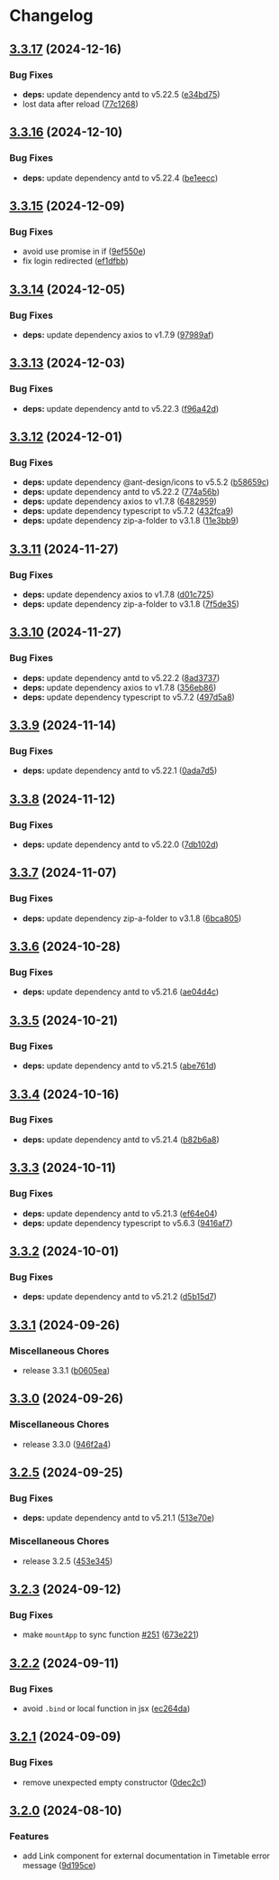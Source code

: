 # Changelog

## [3.3.17](https://github.com/thangved/ctu-extension/compare/v3.3.16...v3.3.17) (2024-12-16)

### Bug Fixes

-   **deps:** update dependency antd to v5.22.5 ([e34bd75](https://github.com/thangved/ctu-extension/commit/e34bd75c91d6e62e2fcc6bc9e628ae580d40ab19))
-   lost data after reload ([77c1268](https://github.com/thangved/ctu-extension/commit/77c126870c24ca44eb90a01e39c9de143d075a16))

## [3.3.16](https://github.com/thangved/ctu-extension/compare/v3.3.15...v3.3.16) (2024-12-10)

### Bug Fixes

-   **deps:** update dependency antd to v5.22.4 ([be1eecc](https://github.com/thangved/ctu-extension/commit/be1eecc9d8491b0d49bed1573152318967c1ffbb))

## [3.3.15](https://github.com/thangved/ctu-extension/compare/v3.3.14...v3.3.15) (2024-12-09)

### Bug Fixes

-   avoid use promise in if ([9ef550e](https://github.com/thangved/ctu-extension/commit/9ef550e2090aa75c40e578cda7054777c511e8db))
-   fix login redirected ([ef1dfbb](https://github.com/thangved/ctu-extension/commit/ef1dfbbd159dca9234377d8766d32df685675fa7))

## [3.3.14](https://github.com/thangved/ctu-extension/compare/v3.3.13...v3.3.14) (2024-12-05)

### Bug Fixes

-   **deps:** update dependency axios to v1.7.9 ([97989af](https://github.com/thangved/ctu-extension/commit/97989af724911ffade537655f80c6cdbaa5bcf2a))

## [3.3.13](https://github.com/thangved/ctu-extension/compare/v3.3.12...v3.3.13) (2024-12-03)

### Bug Fixes

-   **deps:** update dependency antd to v5.22.3 ([f96a42d](https://github.com/thangved/ctu-extension/commit/f96a42d5f30076ede41349fb51825d2abfef26bf))

## [3.3.12](https://github.com/thangved/ctu-extension/compare/v3.3.11...v3.3.12) (2024-12-01)

### Bug Fixes

-   **deps:** update dependency @ant-design/icons to v5.5.2 ([b58659c](https://github.com/thangved/ctu-extension/commit/b58659c334c1c2112b9a2e3a3a5f660a900f5163))
-   **deps:** update dependency antd to v5.22.2 ([774a56b](https://github.com/thangved/ctu-extension/commit/774a56b151ccc8993e823842a239cff1a7d43c15))
-   **deps:** update dependency axios to v1.7.8 ([6482959](https://github.com/thangved/ctu-extension/commit/6482959edc8901595530aae8d5bc93cff2d01045))
-   **deps:** update dependency typescript to v5.7.2 ([432fca9](https://github.com/thangved/ctu-extension/commit/432fca96c14b09c77a19d95322758a5ccf280c75))
-   **deps:** update dependency zip-a-folder to v3.1.8 ([11e3bb9](https://github.com/thangved/ctu-extension/commit/11e3bb9f86040c85290558ab031d3277634b950d))

## [3.3.11](https://github.com/thangved/ctu-extension/compare/v3.3.10...v3.3.11) (2024-11-27)

### Bug Fixes

-   **deps:** update dependency axios to v1.7.8 ([d01c725](https://github.com/thangved/ctu-extension/commit/d01c7258bb1e07cf2cfd10bdbfd91d33623de027))
-   **deps:** update dependency zip-a-folder to v3.1.8 ([7f5de35](https://github.com/thangved/ctu-extension/commit/7f5de358848ee0f5044d339aaac1ad8028f7dd17))

## [3.3.10](https://github.com/thangved/ctu-extension/compare/v3.3.9...v3.3.10) (2024-11-27)

### Bug Fixes

-   **deps:** update dependency antd to v5.22.2 ([8ad3737](https://github.com/thangved/ctu-extension/commit/8ad3737a0ebc9fc1f1956dd2197dc6895b52c712))
-   **deps:** update dependency axios to v1.7.8 ([356eb86](https://github.com/thangved/ctu-extension/commit/356eb86397af3a32c20cdf95e4116909800e7ecc))
-   **deps:** update dependency typescript to v5.7.2 ([497d5a8](https://github.com/thangved/ctu-extension/commit/497d5a81d0e8eb980b9764ee87731a337b7b3967))

## [3.3.9](https://github.com/thangved/ctu-extension/compare/v3.3.8...v3.3.9) (2024-11-14)

### Bug Fixes

-   **deps:** update dependency antd to v5.22.1 ([0ada7d5](https://github.com/thangved/ctu-extension/commit/0ada7d5b4889bf127fdc4a4d30e348c254417546))

## [3.3.8](https://github.com/thangved/ctu-extension/compare/v3.3.7...v3.3.8) (2024-11-12)

### Bug Fixes

-   **deps:** update dependency antd to v5.22.0 ([7db102d](https://github.com/thangved/ctu-extension/commit/7db102d8dd9737f4e48db569ba972a2b4a8a02ce))

## [3.3.7](https://github.com/thangved/ctu-extension/compare/v3.3.6...v3.3.7) (2024-11-07)

### Bug Fixes

-   **deps:** update dependency zip-a-folder to v3.1.8 ([6bca805](https://github.com/thangved/ctu-extension/commit/6bca80594ca2d6797d9c57f8e7853648d8726253))

## [3.3.6](https://github.com/thangved/ctu-extension/compare/v3.3.5...v3.3.6) (2024-10-28)

### Bug Fixes

-   **deps:** update dependency antd to v5.21.6 ([ae04d4c](https://github.com/thangved/ctu-extension/commit/ae04d4ce3ebf29c228896cafcaf4860a744afdfd))

## [3.3.5](https://github.com/thangved/ctu-extension/compare/v3.3.4...v3.3.5) (2024-10-21)

### Bug Fixes

-   **deps:** update dependency antd to v5.21.5 ([abe761d](https://github.com/thangved/ctu-extension/commit/abe761dfcf770b572365cc3ea0b7fcaf795bd4f3))

## [3.3.4](https://github.com/thangved/ctu-extension/compare/v3.3.3...v3.3.4) (2024-10-16)

### Bug Fixes

-   **deps:** update dependency antd to v5.21.4 ([b82b6a8](https://github.com/thangved/ctu-extension/commit/b82b6a8e3f82c4007a8d0e436d756536d6b02c03))

## [3.3.3](https://github.com/thangved/ctu-extension/compare/v3.3.2...v3.3.3) (2024-10-11)

### Bug Fixes

-   **deps:** update dependency antd to v5.21.3 ([ef64e04](https://github.com/thangved/ctu-extension/commit/ef64e0469e1213c32259f99bd8ec998da5c45030))
-   **deps:** update dependency typescript to v5.6.3 ([9416af7](https://github.com/thangved/ctu-extension/commit/9416af7f0b6bc309619f894ec451fbaf4a23e657))

## [3.3.2](https://github.com/thangved/ctu-extension/compare/v3.3.1...v3.3.2) (2024-10-01)

### Bug Fixes

-   **deps:** update dependency antd to v5.21.2 ([d5b15d7](https://github.com/thangved/ctu-extension/commit/d5b15d7e997d2d2a56349396ca01d8ccec409063))

## [3.3.1](https://github.com/thangved/ctu-extension/compare/v3.3.0...v3.3.1) (2024-09-26)

### Miscellaneous Chores

-   release 3.3.1 ([b0605ea](https://github.com/thangved/ctu-extension/commit/b0605ea6451e9a58aacc364410bc0c8f680f9609))

## [3.3.0](https://github.com/thangved/ctu-extension/compare/v3.2.5...v3.3.0) (2024-09-26)

### Miscellaneous Chores

-   release 3.3.0 ([946f2a4](https://github.com/thangved/ctu-extension/commit/946f2a468ea3a233c403d2f71ecd2d8c463e36fd))

## [3.2.5](https://github.com/thangved/ctu-extension/compare/v3.2.3...v3.2.5) (2024-09-25)

### Bug Fixes

-   **deps:** update dependency antd to v5.21.1 ([513e70e](https://github.com/thangved/ctu-extension/commit/513e70e0d815e6db9e0a45613b0bb6a1b4b4c864))

### Miscellaneous Chores

-   release 3.2.5 ([453e345](https://github.com/thangved/ctu-extension/commit/453e345b16c174e2eba1b1d05429f71154086e4a))

## [3.2.3](https://github.com/thangved/ctu-extension/compare/v3.2.2...v3.2.3) (2024-09-12)

### Bug Fixes

-   make `mountApp` to sync function [#251](https://github.com/thangved/ctu-extension/issues/251) ([673e221](https://github.com/thangved/ctu-extension/commit/673e221ee737341c92586dfb5deebc90b2e03aad))

## [3.2.2](https://github.com/thangved/ctu-extension/compare/v3.2.1...v3.2.2) (2024-09-11)

### Bug Fixes

-   avoid `.bind` or local function in jsx ([ec264da](https://github.com/thangved/ctu-extension/commit/ec264da8bc043617701bd2aef1e5becf4130ac1b))

## [3.2.1](https://github.com/thangved/ctu-extension/compare/v3.2.0...v3.2.1) (2024-09-09)

### Bug Fixes

-   remove unexpected empty constructor ([0dec2c1](https://github.com/thangved/ctu-extension/commit/0dec2c1abfd79e63fd410b6b23cfe4c91a5cad56))

## [3.2.0](https://github.com/thangved/ctu-extension/compare/v3.1.0...v3.2.0) (2024-08-10)

### Features

-   add Link component for external documentation in Timetable error message ([9d195ce](https://github.com/thangved/ctu-extension/commit/9d195cefa5010bd602252987e1224d523a98421a))
